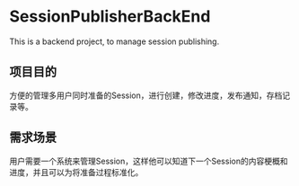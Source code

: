 # SessionPublisherBackEnd
This is a backend project, to manage session publishing.

## 项目目的
方便的管理多用户同时准备的Session，进行创建，修改进度，发布通知，存档记录等。

## 需求场景
用户需要一个系统来管理Session，这样他可以知道下一个Session的内容梗概和进度，并且可以为将准备过程标准化。

